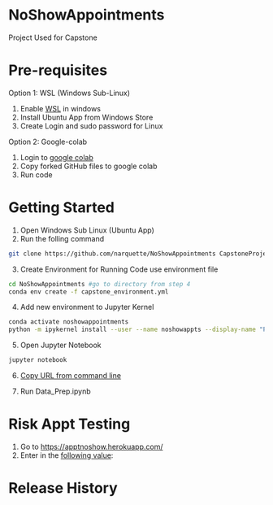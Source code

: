 # NoShowAppointments
Project Used for Capstone

# Pre-requisites

Option 1: WSL (Windows Sub-Linux)

1. Enable [WSL](https://winaero.com/blog/enable-wsl-windows-10-fall-creators-update/) in windows 
2. Install Ubuntu App from Windows Store
3. Create Login and sudo password for Linux

Option 2: Google-colab

1. Login to [google colab](https://colab.research.google.com/notebooks/welcome.ipynb)
2. Copy forked GitHub files to google colab
3. Run code 

# Getting Started 

1. Open Windows Sub Linux (Ubuntu App)
2. Run the folling command

```sh
git clone https://github.com/narquette/NoShowAppointments CapstoneProject
```

3. Create Environment for Running Code use environment file

```sh
cd NoShowAppointments #go to directory from step 4
conda env create -f capstone_environment.yml
```
4. Add new environment to Jupyter Kernel

```sh
conda activate noshowappointments
python -m ipykernel install --user --name noshowappts --display-name "Python (noshowappts)"
```
5. Open Jupyter Notebook

```sh
jupyter notebook
```
6. [Copy URL from command line](https://www.screencast.com/t/JgVmAL6wC)

7. Run Data_Prep.ipynb

# Risk Appt Testing

1) Go to https://apptnoshow.herokuapp.com/
2) Enter in the [following value](https://www.screencast.com/t/yXCUFfM02ZyB):


# Release History

